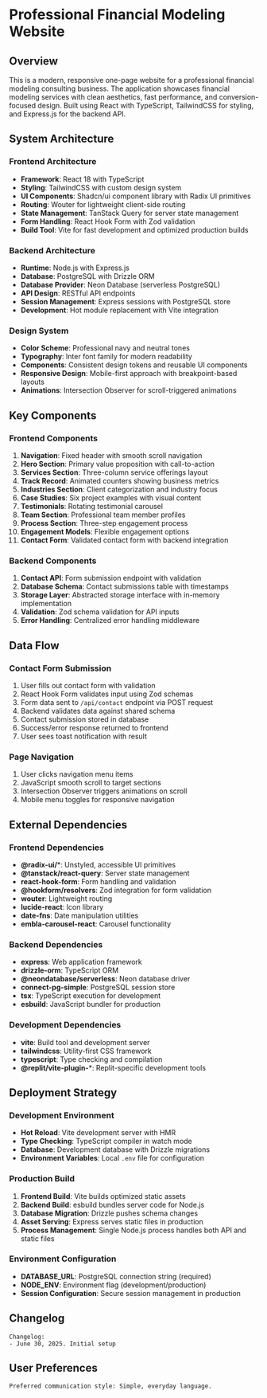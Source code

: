 # Professional Financial Modeling Website

## Overview

This is a modern, responsive one-page website for a professional financial modeling consulting business. The application showcases financial modeling services with clean aesthetics, fast performance, and conversion-focused design. Built using React with TypeScript, TailwindCSS for styling, and Express.js for the backend API.

## System Architecture

### Frontend Architecture
- **Framework**: React 18 with TypeScript
- **Styling**: TailwindCSS with custom design system
- **UI Components**: Shadcn/ui component library with Radix UI primitives
- **Routing**: Wouter for lightweight client-side routing
- **State Management**: TanStack Query for server state management
- **Form Handling**: React Hook Form with Zod validation
- **Build Tool**: Vite for fast development and optimized production builds

### Backend Architecture
- **Runtime**: Node.js with Express.js
- **Database**: PostgreSQL with Drizzle ORM
- **Database Provider**: Neon Database (serverless PostgreSQL)
- **API Design**: RESTful API endpoints
- **Session Management**: Express sessions with PostgreSQL store
- **Development**: Hot module replacement with Vite integration

### Design System
- **Color Scheme**: Professional navy and neutral tones
- **Typography**: Inter font family for modern readability
- **Components**: Consistent design tokens and reusable UI components
- **Responsive Design**: Mobile-first approach with breakpoint-based layouts
- **Animations**: Intersection Observer for scroll-triggered animations

## Key Components

### Frontend Components
1. **Navigation**: Fixed header with smooth scroll navigation
2. **Hero Section**: Primary value proposition with call-to-action
3. **Services Section**: Three-column service offerings layout
4. **Track Record**: Animated counters showing business metrics
5. **Industries Section**: Client categorization and industry focus
6. **Case Studies**: Six project examples with visual content
7. **Testimonials**: Rotating testimonial carousel
8. **Team Section**: Professional team member profiles
9. **Process Section**: Three-step engagement process
10. **Engagement Models**: Flexible engagement options
11. **Contact Form**: Validated contact form with backend integration

### Backend Components
1. **Contact API**: Form submission endpoint with validation
2. **Database Schema**: Contact submissions table with timestamps
3. **Storage Layer**: Abstracted storage interface with in-memory implementation
4. **Validation**: Zod schema validation for API inputs
5. **Error Handling**: Centralized error handling middleware

## Data Flow

### Contact Form Submission
1. User fills out contact form with validation
2. React Hook Form validates input using Zod schemas
3. Form data sent to `/api/contact` endpoint via POST request
4. Backend validates data against shared schema
5. Contact submission stored in database
6. Success/error response returned to frontend
7. User sees toast notification with result

### Page Navigation
1. User clicks navigation menu items
2. JavaScript smooth scroll to target sections
3. Intersection Observer triggers animations on scroll
4. Mobile menu toggles for responsive navigation

## External Dependencies

### Frontend Dependencies
- **@radix-ui/***: Unstyled, accessible UI primitives
- **@tanstack/react-query**: Server state management
- **react-hook-form**: Form handling and validation
- **@hookform/resolvers**: Zod integration for form validation
- **wouter**: Lightweight routing
- **lucide-react**: Icon library
- **date-fns**: Date manipulation utilities
- **embla-carousel-react**: Carousel functionality

### Backend Dependencies
- **express**: Web application framework
- **drizzle-orm**: TypeScript ORM
- **@neondatabase/serverless**: Neon database driver
- **connect-pg-simple**: PostgreSQL session store
- **tsx**: TypeScript execution for development
- **esbuild**: JavaScript bundler for production

### Development Dependencies
- **vite**: Build tool and development server
- **tailwindcss**: Utility-first CSS framework
- **typescript**: Type checking and compilation
- **@replit/vite-plugin-***: Replit-specific development tools

## Deployment Strategy

### Development Environment
- **Hot Reload**: Vite development server with HMR
- **Type Checking**: TypeScript compiler in watch mode
- **Database**: Development database with Drizzle migrations
- **Environment Variables**: Local `.env` file for configuration

### Production Build
1. **Frontend Build**: Vite builds optimized static assets
2. **Backend Build**: esbuild bundles server code for Node.js
3. **Database Migration**: Drizzle pushes schema changes
4. **Asset Serving**: Express serves static files in production
5. **Process Management**: Single Node.js process handles both API and static files

### Environment Configuration
- **DATABASE_URL**: PostgreSQL connection string (required)
- **NODE_ENV**: Environment flag (development/production)
- **Session Configuration**: Secure session management in production

## Changelog

```
Changelog:
- June 30, 2025. Initial setup
```

## User Preferences

```
Preferred communication style: Simple, everyday language.
```